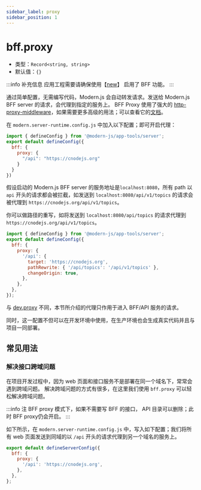 ```yaml
---
sidebar_label: proxy
sidebar_position: 1
---
```


# bff.proxy



* 类型：`Record<string, string>`
* 默认值：`{}`

:::info 补充信息
应用工程需要请确保使用【[new](/docs/apis/app/commands/new)】 启用了 BFF 功能。
:::

通过简单配置，无需编写代码，Modern.js 会自动转发请求。发送给 Modern.js BFF server 的请求，会代理到指定的服务上。
BFF Proxy 使用了强大的 [http-proxy-middleware](https://github.com/chimurai/http-proxy-middleware)，如果需要更多高级的用法；可以查看它的[文档](https://github.com/chimurai/http-proxy-middleware#options)。

在 `modern.server-runtime.config.js` 中加入以下配置；即可开启代理：

```js title="modern.server-runtime.config.js"
import { defineConfig } from '@modern-js/app-tools/server';
export default defineConfig({
  bff: {
    proxy: {
      "/api": "https://cnodejs.org"
    }
  }
})
```
假设启动的 Modern.js BFF server 的服务地址是`localhost:8080`，所有 path 以 `api` 开头的请求都会被拦截，如发送到 `localhost:8080/api/v1/topics` 的请求会被代理到 `https://cnodejs.org/api/v1/topics`。

你可以做路径的重写，如将发送到 `localhost:8080/api/topics` 的请求代理到 `https://cnodejs.org/api/v1/topics`。

```js title="modern.server-runtime.config.js"
import { defineConfig } from '@modern-js/app-tools/server';
export default defineConfig({
  bff: {
    proxy: {
      '/api': {
        target: 'https://cnodejs.org',
        pathRewrite: { '/api/topics': '/api/v1/topics' },
        changeOrigin: true,
      },
    },
  },
});
```

与 [dev.proxy](/docs/configure/app/dev/proxy) 不同，本节所介绍的代理只作用于进入 BFF/API 服务的请求。

同时，这一配置不但可以在开发环境中使用，在生产环境也会生成真实代码并且与项目一同部署。

## 常见用法

### 解决接口跨域问题

在项目开发过程中，因为 web 页面和接口服务不是部署在同一个域名下，常常会遇到跨域问题。
解决跨域问题的方式有很多，在这里我们使用 `bff.proxy` 可以轻松解决跨域问题。

:::info 注
BFF proxy 模式下，如果不需要写 BFF 的接口， API 目录可以删除；此时 BFF proxy仍会开启。
:::

如下所示，在 `modern.server-runtime.config.js` 中，写入如下配置；我们将所有 web 页面发送到同域的以 `/api` 开头的请求代理到另一个域名的服务上。

```js title="modern.server-runtime.config.js"
export default defineServerConfig({
  bff: {
    proxy: {
      '/api': 'https://cnodejs.org',
    },
  },
};
```
